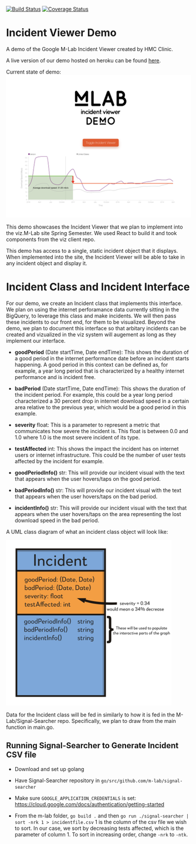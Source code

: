 [![Build Status](https://travis-ci.org/m-lab/clinic2019.svg?branch=master)](https://travis-ci.org/m-lab/clinic2019)
[![Coverage Status](https://coveralls.io/repos/github/m-lab/clinic2019/badge.svg?branch=master)](https://coveralls.io/github/m-lab/clinic2019?branch=master)

# Incident Viewer Demo
A demo of the Google M-Lab Incident Viewer created by HMC Clinic.

A live version of our demo hosted on heroku can be found [here](http://mlabclinic1920.herokuapp.com/).

Current state of demo:
  ![Basic_Demo_Mockup](images/demo_screencap.png)

This demo showcases the Incident Viewer that we plan to implement into the viz.M-Lab site Spring Semester. We used React to build it and took components from the viz client repo.

This demo has access to a single, static incident object that it displays. When implemented into the site, the Incident Viewer will be able to take in any incident object and display it.

# Incident Class and Incident Interface


For our demo, we create an Incident class that implements this interface. We plan on using the internet perforamance data currently sitting in the BigQuery, to leverage this class and make incidents. We will then pass these incidents to our front end, for them to be visualized.
Beyond the demo, we plan to document this interface so that arbitary incidents can be created and vizualized in the viz system will augement as long as they implement our interface.

* **goodPeriod** (Date startTime, Date endTime): This shows the duration of a good period in the internet performance date before an incident starts happening. A good period in this context can be defined as, for example, a year long period that is characterized by a healthy internet performance and is incident free.

* **badPeriod** (Date startTime,  Date endTime): This shows the duration of the incident period. For example, this could be a year long period characterized a 30 percent drop in internet download speed in a certain area relative to the previous year, which would be a good period in this example.

* **severity** float: This is a parameter to represent a metric that communicates how severe the incident is. This float is between 0.0 and 1.0 where 1.0 is the most severe incident of its type.

* **testAffected** int: This shows the impact the incident has on internet users or internet infrastructure. This could be the number of user tests affected by the incident for example.

* **goodPeriodInfo()** str: This will provide our incident visual with the text that appears when the user hovers/taps on the good period.

* **badPeriodInfo()** str: This will provide our incident visual with the text that appears when the user hovers/taps on the bad period.

* **incidentInfo()** str: This will provide our incident visual with the text that appears when the user hovers/taps on the area representing the lost download speed in the bad period.


A UML class diagram of what an incident class object will look like:

  <img src="images/Incident_Class_Diagram.png" alt="Incident_Class_Diagram" width="450"/>

Data for the Incident class will be fed in similarly to how it is fed in the M-Lab/Signal-Searcher repo. Specifically, we plan to draw from the main function in main.go.

## Running Signal-Searcher to Generate Incident CSV file 
* Download and set up golang

* Have Signal-Searcher repository in ```go/src/github.com/m-lab/signal-searcher``` 

* Make sure ```GOOGLE_APPLICATION_CREDENTIALS``` is set: https://cloud.google.com/docs/authentication/getting-started 

* From the m-lab folder, ```go build .``` and then ```go run ./signal-searcher | sort -nrk 1 > incidentfile.csv``` 1 is the column of the csv file we wish to sort. In our case, we sort by decreasing tests affected, which is the parameter of column 1. To sort in increasing order, change ```-nrk``` to ```-ntk```. 
